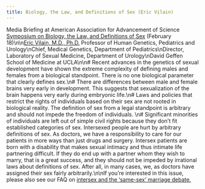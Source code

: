 ```yaml
---
title: Biology, the Law, and Definitions of Sex (Eric Vilain)
---
```


Media Briefing at American Association for Advancement of Science [Symposium on Biology, the Law, and Definitions of Sex][1] (February 18)\n\n[Eric Vilain, M.D., Ph.D.][2] Professor of Human Genetics, Pediatrics and Urology\nChief, Medical Genetics, Department of Pediatrics\nDirector, Laboratory of Sexual Medicine, Department of Urology\nDavid Geffen School of Medicine at <span class="caps">UCLA</span>\n\n# Recent advances in the genetics of sexual development have shown the extreme complexity of defining males and females from a biological standpoint. There is no one biological parameter that clearly defines sex.\n# There are differences between male and female brains very early in development. This suggests that sexualization of the brain happens very early during embryonic life.\n# Laws and policies that restrict the rights of individuals based on their sex are not rooted in biological reality. The definition of sex from a legal standpoint is arbitrary and should not impede the freedom of individuals. \n# Significant minorities of individuals are left out of simple civil rights because they don&#8217;t fit established categories of sex. Intersexed people are hurt by arbitrary definitions of sex. As doctors, we have a responsibility to care for our patients in more ways than just drugs and surgery. Intersex patients are born with a disability that makes sexual intimacy and thus intimate life partnering difficult. If they do end up with a partner whom they wish to marry, that is a great success, and they should not be impeded by irrational laws about definitions of sex. After all, in many cases, we, as doctors have assigned their sex fairly arbitrarily.\n\nIf you&#8217;re interested in this issue, please also see our <span class="caps">FAQ</span> on [intersex and the &#8216;same-sex&#8217; marriage debate.][3]

 [1]: /node/691
 [2]: http://www.uclaaccess.ucla.edu/cfm/access_faculty.CFM?FacultyKey=430\nAssociate
 [3]: /faq/marriage